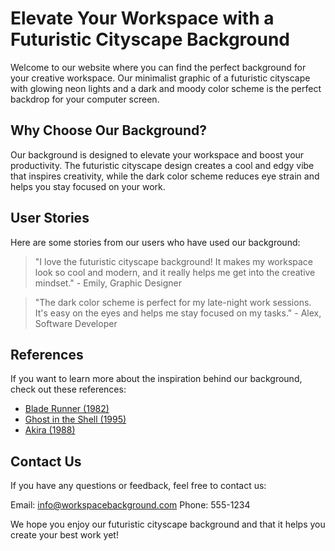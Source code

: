 <!--font:Poppins-->

# Elevate Your Workspace with a Futuristic Cityscape Background

Welcome to our website where you can find the perfect background for your creative workspace. Our minimalist graphic of a futuristic cityscape with glowing neon lights and a dark and moody color scheme is the perfect backdrop for your computer screen.

## Why Choose Our Background?

Our background is designed to elevate your workspace and boost your productivity. The futuristic cityscape design creates a cool and edgy vibe that inspires creativity, while the dark color scheme reduces eye strain and helps you stay focused on your work.

## User Stories

Here are some stories from our users who have used our background:

> "I love the futuristic cityscape background! It makes my workspace look so cool and modern, and it really helps me get into the creative mindset." - Emily, Graphic Designer

> "The dark color scheme is perfect for my late-night work sessions. It's easy on the eyes and helps me stay focused on my tasks." - Alex, Software Developer

## References

If you want to learn more about the inspiration behind our background, check out these references:

- [Blade Runner (1982)](#)
- [Ghost in the Shell (1995)](#)
- [Akira (1988)](#)

## Contact Us

If you have any questions or feedback, feel free to contact us:

Email: info@workspacebackground.com
Phone: 555-1234

We hope you enjoy our futuristic cityscape background and that it helps you create your best work yet!

<!--

Write me content for website with wallpaper which alt text is:

"A minimalist graphic of a futuristic cityscape, with glowing neon lights and a dark and moody color scheme."

The name/title of the page should not be 1:1 copy of the alt text but rather a real content of the website which is using this wallpaper.

- Use markdown format 
- Start with heading
- Heading should be short and concise
- The content should look like a real website 
- The website should not be about the wallpaper, wallpaper is just a related background
- Heading should be contain work "wallpaper" or "background"
- Include real sections like references, contact, user stories, etc. use things relevant to the page purpose.
- Feel free to use structure like headings, bullets, numbering, blockquotes, paragraphs, horizontal lines, etc.
- You can use formatting like bold or _italic_
- You can include UTF-8 emojis
- Links should be only #hash anchors (and you can refer to the document itself)
- Do not include images


---


# Futuristic Cityscape Wallpaper for Your Creative Workspace

Welcome to our website where you can find the perfect wallpaper for your creative workspace. Our minimalist graphic of a futuristic cityscape with glowing neon lights and a dark and moody color scheme is the perfect background for your computer screen.

## Why Choose Our Wallpaper?

Our wallpaper is not only visually stunning but also functional. The dark color scheme reduces eye strain, making it easier for you to work for long hours without experiencing fatigue. The minimalist design allows you to focus on your work without any distractions.

## User Stories

Here are some stories from our users who have used our wallpaper:

> "I love the futuristic cityscape wallpaper! It gives my workspace a cool and edgy vibe that inspires me to be more creative." - John, Graphic Designer

> "The dark color scheme is perfect for my late-night coding sessions. It reduces eye strain and helps me stay focused on my work." - Sarah, Software Developer

## References

If you want to learn more about the inspiration behind our wallpaper, check out these references:

- [Blade Runner (1982)](#)
- [Ghost in the Shell (1995)](#)
- [Akira (1988)](#)

## Contact Us

If you have any questions or feedback, feel free to contact us:

Email: info@workspacewallpaper.com
Phone: 555-1234

We hope you enjoy our futuristic cityscape wallpaper and that it helps you create your best work yet!


---


Heading should not include word "wallpaper". The website should not be about the wallpaper itself, wallpaper is just a related background, rewrite whole content.


---


# Elevate Your Workspace with a Futuristic Cityscape Background

Welcome to our website where you can find the perfect background for your creative workspace. Our minimalist graphic of a futuristic cityscape with glowing neon lights and a dark and moody color scheme is the perfect backdrop for your computer screen.

## Why Choose Our Background?

Our background is designed to elevate your workspace and boost your productivity. The futuristic cityscape design creates a cool and edgy vibe that inspires creativity, while the dark color scheme reduces eye strain and helps you stay focused on your work.

## User Stories

Here are some stories from our users who have used our background:

> "I love the futuristic cityscape background! It makes my workspace look so cool and modern, and it really helps me get into the creative mindset." - Emily, Graphic Designer

> "The dark color scheme is perfect for my late-night work sessions. It's easy on the eyes and helps me stay focused on my tasks." - Alex, Software Developer

## References

If you want to learn more about the inspiration behind our background, check out these references:

- [Blade Runner (1982)](#)
- [Ghost in the Shell (1995)](#)
- [Akira (1988)](#)

## Contact Us

If you have any questions or feedback, feel free to contact us:

Email: info@workspacebackground.com
Phone: 555-1234

We hope you enjoy our futuristic cityscape background and that it helps you create your best work yet!

-->
